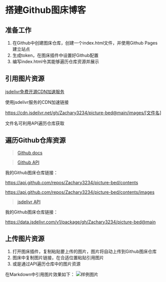 # 搭建Github图床博客

## 准备工作

1. 在Github中创建图床仓库，创建一个index.html文件，并使用Github Pages建立站点
2. 生成token，在图床插件中设置好Github配置
3. 编写index.html令其能够遍历仓库资源并展示

## 引用图片资源

[jsdelivr免费开源CDN加速服务](https://www.jsdelivr.com/?docs=gh)

使用jsdelivr服务的CDN加速链接

https://cdn.jsdelivr.net/gh/Zachary3234/picture-bed@main/images/[文件名]

文件名可利用API遍历仓库获取

##  遍历Github仓库资源

> [Github docs](https://docs.github.com/cn)

> [Github API](https://api.github.com/)

我的Github图床仓库链接：

https://api.github.com/repos/Zachary3234/picture-bed/contents

https://api.github.com/repos/Zachary3234/picture-bed/contents/images

> [jsdelivr API](https://github.com/jsdelivr/data.jsdelivr.com)

我的Github图床仓库链接：

https://data.jsdelivr.com/v1/package/gh/Zachary3234/picture-bed@main

## 上传图片资源

1. 打开图床插件，复制粘贴要上传的图片，图片将自动上传到Github图床仓库
2. 图床中复制图片链接，在合适位置粘贴引用图片
3. 或是通过API遍历仓库中的图片资源

在Markdown中引用图片效果如下：
![样例图片](https://cdn.jsdelivr.net/gh/Zachary3234/picture-bed@main/images/1627287391690-QQ%E5%9B%BE%E7%89%8720210606005805.jpg)
